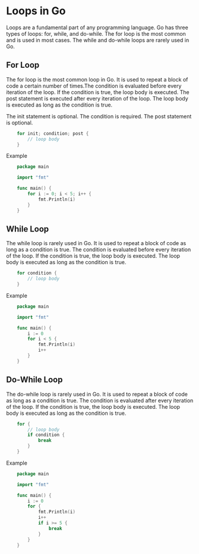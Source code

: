 # Loops in Go

Loops are a fundamental part of any programming language. Go has three types of loops: for, while, and do-while. The for loop is the most common and is used in most cases. The while and do-while loops are rarely used in Go.

## For Loop
The for loop is the most common loop in Go. It is used to repeat a block of code a certain number of times.The condition is evaluated before every iteration of the loop. If the condition is true, the loop body is executed. The post statement is executed after every iteration of the loop. The loop body is executed as long as the condition is true.

The init statement is optional. The condition is required. The post statement is optional.

```go
    for init; condition; post {
        // loop body
    }
```
Example
```go
    package main

    import "fmt"

    func main() {
        for i := 0; i < 5; i++ {
            fmt.Println(i)
        }
    }
```

## While Loop
The while loop is rarely used in Go. It is used to repeat a block of code as long as a condition is true. The condition is evaluated before every iteration of the loop. If the condition is true, the loop body is executed. The loop body is executed as long as the condition is true.

```go
    for condition {
        // loop body
    }
```
Example
```go
    package main

    import "fmt"

    func main() {
        i := 0
        for i < 5 {
            fmt.Println(i)
            i++
        }
    }
```

## Do-While Loop

The do-while loop is rarely used in Go. It is used to repeat a block of code as long as a condition is true. The condition is evaluated after every iteration of the loop. If the condition is true, the loop body is executed. The loop body is executed as long as the condition is true.

```go
    for {
        // loop body
        if condition {
            break
        }
    }
```
Example
```go
    package main

    import "fmt"

    func main() {
        i := 0
        for {
            fmt.Println(i)
            i++
            if i >= 5 {
                break
            }
        }
    }
```